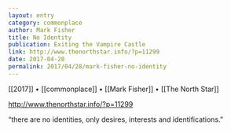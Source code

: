 ```yaml
---
layout: entry
category: commonplace
author: Mark Fisher
title: No Identity
publication: Exiting the Vampire Castle
link: http://www.thenorthstar.info/?p=11299
date: 2017-04-28
permalink: 2017/04/28/mark-fisher-no-identity
---
```


[[2017]] • [[commonplace]] • [[Mark Fisher]] • [[The North Star]] 

http://www.thenorthstar.info/?p=11299

“there are no identities, only desires, interests and identifications.”

